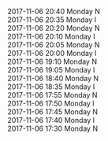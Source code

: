 2017-11-06 20:40 Monday  N  
2017-11-06 20:35 Monday  I  
2017-11-06 20:20 Monday  N  
2017-11-06 20:10 Monday  I  
2017-11-06 20:05 Monday  N  
2017-11-06 20:00 Monday  I  
2017-11-06 19:10 Monday  N  
2017-11-06 19:05 Monday  I  
2017-11-06 18:40 Monday  N  
2017-11-06 18:35 Monday  I  
2017-11-06 17:55 Monday  N  
2017-11-06 17:50 Monday  I  
2017-11-06 17:45 Monday  N  
2017-11-06 17:40 Monday  I  
2017-11-06 17:30 Monday  N  
